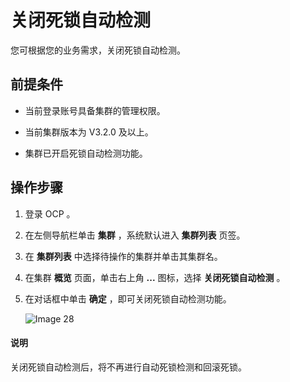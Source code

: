 # 关闭死锁自动检测

您可根据您的业务需求，关闭死锁自动检测。

## 前提条件

* 当前登录账号具备集群的管理权限。

* 当前集群版本为 V3.2.0 及以上。

* 集群已开启死锁自动检测功能。

## 操作步骤

1. 登录 OCP 。

2. 在左侧导航栏单击 **集群** ，系统默认进入 **集群列表** 页签。

3. 在 **集群列表** 中选择待操作的集群并单击其集群名。

4. 在集群 **概览** 页面，单击右上角 **...** 图标，选择 **关闭死锁自动检测** 。

5. 在对话框中单击 **确定** ，即可关闭死锁自动检测功能。

    ![Image 28](https://obbusiness-private.oss-cn-shanghai.aliyuncs.com/doc/img/ocp/%E6%AD%BB%E9%94%81%E5%85%B3.png)

  <main id="notice" type='explain'>
    <h4>说明</h4>
    <p>关闭死锁自动检测后，将不再进行自动死锁检测和回滚死锁。</p>
  </main>

